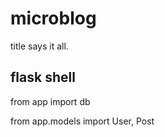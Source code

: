 # microblog
title says it all.

## flask shell

from app import db

from app.models import User, Post
